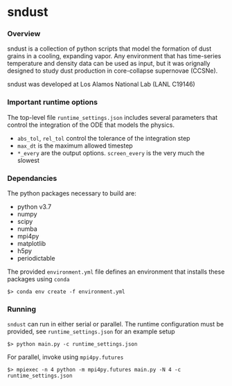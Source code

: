 # sndust

### Overview

sndust is a collection of python scripts that model the formation of dust grains in a cooling, expanding vapor. Any environment that has time-series temperature and density data can be used as input, but it was orignally designed to study dust production in core-collapse supernovae (CCSNe).

sndust was developed at Los Alamos National Lab (LANL C19146)

### Important runtime options
The top-level file `runtime_settings.json` includes several parameters that control the integration of the ODE that models the physics.
- `abs_tol`, `rel_tol` control the tolerance of the integration step
- `max_dt` is the maximum allowed timestep
- `*_every` are the output options. `screen_every` is the very much the slowest

### Dependancies
The python packages necessary to build are:
- python v3.7
- numpy
- scipy
- numba
- mpi4py
- matplotlib
- h5py
- periodictable

The provided `environment.yml` file defines an environment that installs these packages using `conda`

```
$> conda env create -f environment.yml
```

### Running
`sndust` can run in either serial or parallel. The runtime configuration must be provided, see `runtime_settings.json` for an example setup

```
$> python main.py -c runtime_settings.json
```

For parallel, invoke using `mpi4py.futures`

```
$> mpiexec -n 4 python -m mpi4py.futures main.py -N 4 -c runtime_settings.json
```

